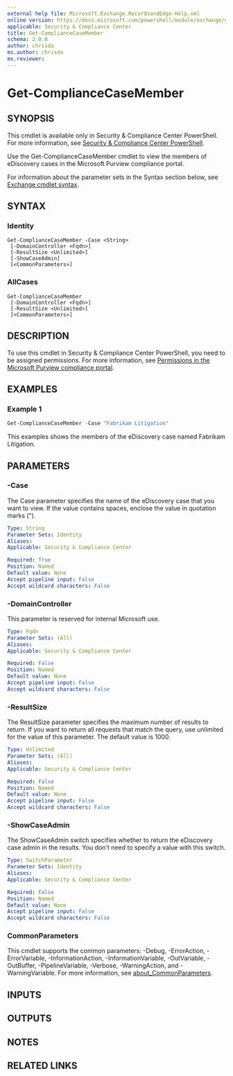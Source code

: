 ```yaml
---
external help file: Microsoft.Exchange.RecordsandEdge-Help.xml
online version: https://docs.microsoft.com/powershell/module/exchange/get-compliancecasemember
applicable: Security & Compliance Center
title: Get-ComplianceCaseMember
schema: 2.0.0
author: chrisda
ms.author: chrisda
ms.reviewer:
---
```


# Get-ComplianceCaseMember

## SYNOPSIS
This cmdlet is available only in Security & Compliance Center PowerShell. For more information, see [Security & Compliance Center PowerShell](https://docs.microsoft.com/powershell/exchange/scc-powershell).

Use the Get-ComplianceCaseMember cmdlet to view the members of eDiscovery cases in the Microsoft Purview compliance portal.

For information about the parameter sets in the Syntax section below, see [Exchange cmdlet syntax](https://docs.microsoft.com/powershell/exchange/exchange-cmdlet-syntax).

## SYNTAX

### Identity
```
Get-ComplianceCaseMember -Case <String>
 [-DomainController <Fqdn>]
 [-ResultSize <Unlimited>]
 [-ShowCaseAdmin]
 [<CommonParameters>]
```

### AllCases
```
Get-ComplianceCaseMember
 [-DomainController <Fqdn>]
 [-ResultSize <Unlimited>]
 [<CommonParameters>]
```

## DESCRIPTION
To use this cmdlet in Security & Compliance Center PowerShell, you need to be assigned permissions. For more information, see [Permissions in the Microsoft Purview compliance portal](https://docs.microsoft.com/microsoft-365/compliance/microsoft-365-compliance-center-permissions).

## EXAMPLES

### Example 1
```powershell
Get-ComplianceCaseMember -Case "Fabrikam Litigation"
```

This examples shows the members of the eDiscovery case named Fabrikam Litigation.

## PARAMETERS

### -Case
The Case parameter specifies the name of the eDiscovery case that you want to view. If the value contains spaces, enclose the value in quotation marks (").

```yaml
Type: String
Parameter Sets: Identity
Aliases:
Applicable: Security & Compliance Center

Required: True
Position: Named
Default value: None
Accept pipeline input: False
Accept wildcard characters: False
```

### -DomainController
This parameter is reserved for internal Microsoft use.

```yaml
Type: Fqdn
Parameter Sets: (All)
Aliases:
Applicable: Security & Compliance Center

Required: False
Position: Named
Default value: None
Accept pipeline input: False
Accept wildcard characters: False
```

### -ResultSize
The ResultSize parameter specifies the maximum number of results to return. If you want to return all requests that match the query, use unlimited for the value of this parameter. The default value is 1000.

```yaml
Type: Unlimited
Parameter Sets: (All)
Aliases:
Applicable: Security & Compliance Center

Required: False
Position: Named
Default value: None
Accept pipeline input: False
Accept wildcard characters: False
```

### -ShowCaseAdmin
The ShowCaseAdmin switch specifies whether to return the eDiscovery case admin in the results. You don't need to specify a value with this switch.

```yaml
Type: SwitchParameter
Parameter Sets: Identity
Aliases:
Applicable: Security & Compliance Center

Required: False
Position: Named
Default value: None
Accept pipeline input: False
Accept wildcard characters: False
```

### CommonParameters
This cmdlet supports the common parameters: -Debug, -ErrorAction, -ErrorVariable, -InformationAction, -InformationVariable, -OutVariable, -OutBuffer, -PipelineVariable, -Verbose, -WarningAction, and -WarningVariable. For more information, see [about_CommonParameters](https://go.microsoft.com/fwlink/p/?LinkID=113216).

## INPUTS

###  

## OUTPUTS

###  

## NOTES

## RELATED LINKS
